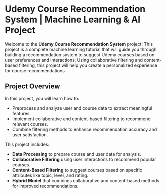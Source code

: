 # Udemy Course Recommendation System | Machine Learning & AI Project

Welcome to the **Udemy Course Recommendation System** project! This project is a complete machine learning tutorial that will guide you through building a recommendation system to suggest Udemy courses based on user preferences and interactions. Using collaborative filtering and content-based filtering, this project will help you create a personalized experience for course recommendations.


## Project Overview

In this project, you will learn how to:
- Preprocess and analyze user and course data to extract meaningful features.
- Implement collaborative and content-based filtering to recommend relevant courses.
- Combine filtering methods to enhance recommendation accuracy and user satisfaction.

This project includes:
- **Data Processing** to prepare course and user data for analysis.
- **Collaborative Filtering** using user interactions to recommend popular courses.
- **Content-Based Filtering** to suggest courses based on specific attributes like topic, level, and rating.
- **Hybrid Model** that combines collaborative and content-based methods for improved recommendations.

